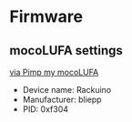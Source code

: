 # Firmware
## mocoLUFA settings
[via Pimp my mocoLUFA](https://moco-lufa-web-client.herokuapp.com/)
* Device name: Rackuino
* Manufacturer: bliepp
* PID: 0xf304
